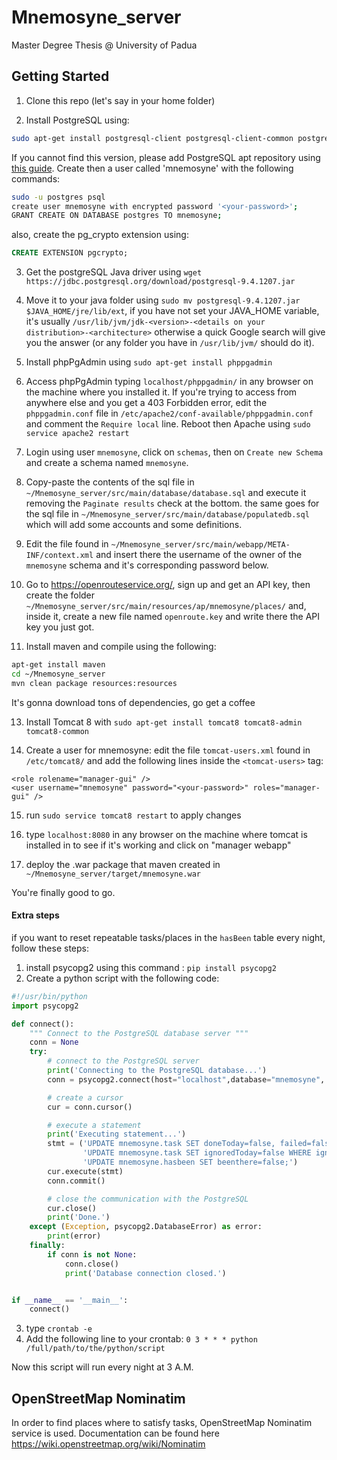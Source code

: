 # Mnemosyne_server

Master Degree Thesis @ University of Padua

## Getting Started
1. Clone this repo (let's say in your home folder)

1. Install PostgreSQL using:
```bash
sudo apt-get install postgresql-client postgresql-client-common postgresql-contrib-9.6 postgresql-9.6 postgresql-client-9.6 postgresql-common postgresql-server-dev-9.6
```
If you cannot find this version, please add PostgreSQL apt repository using [this guide](https://wiki.postgresql.org/wiki/Apt).
Create then a user called 'mnemosyne' with the following commands:

```bash
sudo -u postgres psql
create user mnemosyne with encrypted password '<your-password>';
GRANT CREATE ON DATABASE postgres TO mnemosyne;
```
also, create the pg_crypto extension using:
```sql
CREATE EXTENSION pgcrypto;
```
3. Get the postgreSQL Java driver using `wget https://jdbc.postgresql.org/download/postgresql-9.4.1207.jar`

1. Move it to your java folder using `sudo mv postgresql-9.4.1207.jar $JAVA_HOME/jre/lib/ext`, if you have not set your JAVA_HOME 
variable, it's usually `/usr/lib/jvm/jdk-<version>-<details on your distribution>-<architecture>` otherwise a quick Google search will give you the answer (or any folder you have in `/usr/lib/jvm/` should do it).

1. Install phpPgAdmin using `sudo apt-get install phppgadmin`

1. Access phpPgAdmin typing `localhost/phppgadmin/` in any browser on the machine where you installed it.
If you're trying to access from anywhere else and you get a 403 Forbidden error, edit the `phppgadmin.conf` file in `/etc/apache2/conf-available/phppgadmin.conf` and comment the `Require local` line.
Reboot then Apache using `sudo service apache2 restart`

1. Login using user `mnemosyne`, click on `schemas`, then on `Create new Schema` and create a schema named `mnemosyne`.

1. Copy-paste the contents of the sql file in `~/Mnemosyne_server/src/main/database/database.sql` and execute it removing the `Paginate results` check at the bottom. the same goes for the sql file in `~/Mnemosyne_server/src/main/database/populatedb.sql` which will add some accounts and some definitions.

1. Edit the file found in `~/Mnemosyne_server/src/main/webapp/META-INF/context.xml` and insert there the username of the owner of the `mnemosyne` schema and it's corresponding password below.

1. Go to https://openrouteservice.org/, sign up and get an API key, then create the folder `~/Mnemosyne_server/src/main/resources/ap/mnemosyne/places/` and, inside it, create a new file named `openroute.key` and write there the API key you just got.

1. Install maven and compile using the following:
```bash
apt-get install maven
cd ~/Mnemosyne_server
mvn clean package resources:resources
```
It's gonna download tons of dependencies, go get a coffee

13. Install Tomcat 8 with `sudo apt-get install tomcat8 tomcat8-admin tomcat8-common`

1. Create a user for mnemosyne: edit the file `tomcat-users.xml` found in `/etc/tomcat8/` and add the following lines inside the `<tomcat-users>` tag:
```
<role rolename="manager-gui" />
<user username="mnemosyne" password="<your-password>" roles="manager-gui" />
```

15. run `sudo service tomcat8 restart` to apply changes

16. type `localhost:8080` in any browser on the machine where tomcat is installed in to see if it's working and click on "manager webapp"

1. deploy the .war package that maven created in `~/Mnemosyne_server/target/mnemosyne.war`

You're finally good to go.

#### Extra steps
if you want to reset repeatable tasks/places in the `hasBeen` table every night, follow these steps:
1. install psycopg2 using this command : `pip install psycopg2`
1. Create a python script with the following code:
```python
#!/usr/bin/python
import psycopg2

def connect():
    """ Connect to the PostgreSQL database server """
    conn = None
    try:
        # connect to the PostgreSQL server
        print('Connecting to the PostgreSQL database...')
        conn = psycopg2.connect(host="localhost",database="mnemosyne", user="your-username", password="your-password")

        # create a cursor
        cur = conn.cursor()

        # execute a statement
        print('Executing statement...')
        stmt = ('UPDATE mnemosyne.task SET doneToday=false, failed=false WHERE repeatable=true;' +
                'UPDATE mnemosyne.task SET ignoredToday=false WHERE ignoredToday=true;' +
                'UPDATE mnemosyne.hasbeen SET beenthere=false;')
        cur.execute(stmt)
        conn.commit()

        # close the communication with the PostgreSQL
        cur.close()
        print('Done.')
    except (Exception, psycopg2.DatabaseError) as error:
        print(error)
    finally:
        if conn is not None:
            conn.close()
            print('Database connection closed.')


if __name__ == '__main__':
    connect()
```
3. type `crontab -e`
1. Add the following line to your crontab:
`0 3 * * * python /full/path/to/the/python/script`

Now this script will run every night at 3 A.M.

## OpenStreetMap Nominatim

In order to find places where to satisfy tasks, OpenStreetMap Nominatim service is used.
Documentation can be found here https://wiki.openstreetmap.org/wiki/Nominatim

